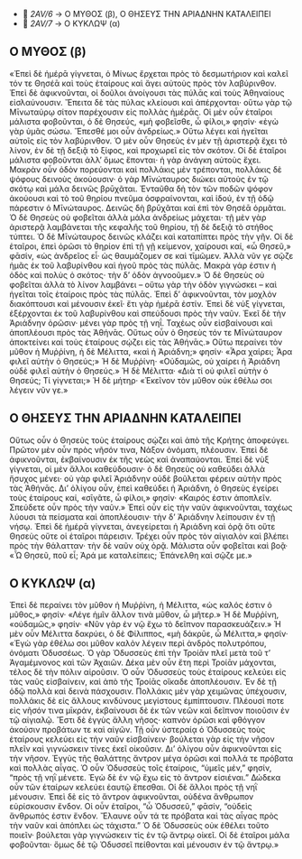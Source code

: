   - 📁 *2AV/6* → Ο ΜΥΘΟΣ (β), Ο ΘΗΣΕΥΣ ΤΗΝ ΑΡΙΑΔΝΗΝ ΚΑΤΑΛΕΙΠΕΙ  
  - 📁 *2AV/7* → Ο ΚΥΚΛΩΨ (α) 

## Ο ΜΥΘΟΣ (β)
«Ἐπεὶ δὲ ἡμέρᾱ γίγνεται, ὁ Μίνως ἔρχεται πρὸς τὸ δεσμωτήριον καὶ καλεῖ τόν τε Θησέᾱ καὶ τοὺς ἑταίρους καὶ ἄγει αὐτοὺς πρὸς τὸν λαβύρινθον. Ἐπεὶ δὲ ἀφικνοῦνται, οἱ δοῦλοι ἀνοίγουσι τὰς πύλᾱς καὶ τοὺς Ἀθηναίους εἰσλαύνουσιν. Ἔπειτα δὲ τὰς πύλας κλείουσι καὶ ἀπέρχονται· οὕτω γὰρ τῷ Μῑνωταύρῳ σίτον παρέχουσιν εἰς πολλὰς ἡμέρᾱς. Οἱ μὲν οὖν ἑταῖροι μάλιστα φοβοῦνται, ὁ δὲ Θησεύς, «μὴ φοβεῖσθε, ὦ φίλοι,» φησίν· «ἐγὼ γὰρ ὑμᾶς σώσω. Ἕπεσθέ μοι οὖν ἀνδρείως.» Οὕτω λέγει καὶ ἡγεῖται αὐτοῖς εἰς τὸν λαβύρινθον.
Ὁ μὲν οὖν Θησεὺς ἐν μὲν τῇ ἀριστερᾷ ἔχει τὸ λίνον, ἐν δὲ τῇ δεξιᾷ τὸ ξίφος, καὶ προχωρεῖ εἰς τὸν σκότον. Οἱ δὲ ἑταῖροι μάλιστα φοβοῦνται ἀλλ’ ὅμως ἕπονται· ἡ γὰρ ἀνάγκη αὐτοὺς ἔχει. Μακρὰν οὖν ὁδὸν πορεύονται καὶ πολλάκις μὲν τρέπονται, πολλάκις δὲ ψόφους δεινοὺς ἀκούουσιν· ὁ γὰρ Μῑνώταυρος διώκει αὐτοὺς ἐν τῷ σκότῳ καὶ μάλα δεινῶς βρῡχᾶται. Ἐνταῦθα δὴ τὸν τῶν ποδῶν ψόφον ἀκούουσι καὶ τὸ τοῦ θηρίου πνεῦμα ὀσφραίνονται, καὶ ἰδού, ἐν τῇ ὁδῷ πάρεστιν ὁ Μῑνώταυρος. Δεινῶς δὴ βρῡχᾶται καὶ ἐπὶ τὸν Θησέᾱ ὁρμᾶται.
Ὁ δὲ Θησεὺς οὐ φοβεῖται ἀλλὰ μάλα ἀνδρείως μάχεται· τῇ μὲν γὰρ ἀριστερᾷ λαμβάνεται τῆς κεφαλῆς τοῦ θηρίου, τῇ δὲ δεξιᾷ τὸ στήθος τύπτει. Ὁ δὲ Μῑνώταυρος δεινῶς κλάζει καὶ καταπίπτει πρὸς τὴν γῆν. Οἱ δὲ ἑταῖροι, ἐπεὶ ὁρῶσι τὸ θηρίον ἐπὶ τῇ γῇ κείμενον, χαίρουσι καί, «ὦ Θησεῦ,» φᾱσίν, «ὡς ἀνδρεῖος εἶ· ὡς θαυμάζομεν σε καὶ τῑμῶμεν. Ἀλλὰ νῦν γε σῷζε ἡμᾶς ἐκ τοῦ λαβυρίνθου καὶ ἡγοῦ πρὸς τὰς πύλᾱς. Μακρὰ γάρ ἐστιν ἡ ὁδὸς καὶ πολὺς ὁ σκότος· τὴν δ’ ὁδὸν ἀγνοοῦμεν.»
Ὁ δὲ Θησεὺς οὐ φοβεῖται ἀλλὰ τὸ λίνον λαμβάνει – οὕτω γὰρ τὴν ὁδὸν γιγνώσκει – καὶ ἡγεῖται τοῖς ἑταίροις πρὸς τὰς πύλᾱς. Ἐπεὶ δ’ ἀφικνοῦνται, τὸν μοχλὸν διακόπτουσι καὶ μένουσιν ἐκεῖ· ἔτι γὰρ ἡμέρᾱ ἐστίν. Ἐπεὶ δὲ νύξ γίγνεται, ἐξέρχονται ἐκ τοῦ λαβυρίνθου καὶ σπεύδουσι πρὸς τὴν ναῦν. Ἐκεῖ δὲ τὴν Ἀριάδνην ὁρῶσιν· μένει γὰρ πρὸς τῇ νηΐ. Ταχέως οὖν εἰσβαίνουσι καὶ ἀποπλέουσι πρὸς τὰς Ἀθήνᾱς. Οὕτως οὖν ὁ Θησεὺς τόν τε Μῑνώταυρον ἀποκτείνει καὶ τοὺς ἑταίρους σῴζει εἰς τὰς Ἀθήνᾱς.»
Οὕτω περαίνει τὸν μῦθον ἡ Μυῤῥίνη, ἡ δὲ Μέλιττα, «καὶ ἡ Ἀριάδνη;» φησίν· «Ἆρα χαίρει; Ἆρα φιλεῖ αὐτὴν ὁ Θησεύς;» Ἡ δὲ Μυῤῥίνη· «Οὐδαμῶς, οὐ χαίρει ἡ Ἀριάδνη οὐδὲ φιλεῖ αὐτὴν ὁ Θησεύς.» Ἡ δὲ Μέλιττα· «Διὰ τί οὐ φιλεῖ αὐτὴν ὁ Θησεύς; Τί γίγνεται;» Ἡ δὲ μήτηρ· «Ἐκεῖνον τὸν μῦθον οὐκ ἐθέλω σοι λέγειν νῦν γε.» 

## Ο ΘΗΣΕΥΣ ΤΗΝ ΑΡΙΑΔΝΗΝ ΚΑΤΑΛΕΙΠΕΙ
Οὕτως οὖν ὁ Θησεὺς τοὺς ἑταίρους σῴζει καὶ ἀπὸ τῆς Κρήτης ἀποφεύγει. Πρῶτον μὲν οὖν πρὸς νῆσόν τινα, Νάξον ὀνόματι, πλέουσιν. Ἐπεὶ δὲ ἀφικνοῦνται, ἐκβαίνουσιν ἐκ τῆς νεὼς καὶ ἀναπαύονται. Ἐπεὶ δὲ νὺξ γίγνεται, οἱ μὲν ἄλλοι καθεύδουσιν· ὁ δὲ Θησεὺς οὐ καθεύδει ἀλλὰ ἥσυχος μένει· οὐ γὰρ φιλεῖ Ἀριάδνην οὐδὲ βοῦλεται φέρειν αὐτὴν πρὸς τὰς Ἀθήνᾱς. Δι’ ὀλίγου οὖν, ἐπεὶ καθεύδει ἡ Ἀριάδνη, ὁ Θησεὺς ἐγείρει τοὺς ἑταίρους καί, «σῑγᾶτε, ὦ φίλοι,» φησίν· «Καιρός ἐστιν ἀποπλεῖν. Σπεύδετε οὖν πρὸς τὴν ναῦν.» Ἐπεὶ οὖν εἰς τὴν ναῦν ἀφικνοῦνται, ταχέως λύουσι τὰ πείσματα καὶ ἀποπλέουσιν· τὴν δ’ Ἀριάδνην λείπουσιν ἐν τῇ νήσῳ.
Ἐπεὶ δὲ ἡμέρᾱ γίγνεται, ἀνεγείρεται ἡ Ἀριάδνη καὶ ὁρᾷ ὅτι οὕτε Θησεὺς οὔτε οἱ ἑταῖροι πάρεισιν. Τρέχει οὖν πρὸς τὸν αἰγιαλὸν καὶ βλέπει πρὸς τὴν θάλατταν· τὴν δὲ ναῦν οὐχ ὁρᾷ. Μάλιστα οὖν φοβεῖται καὶ βοᾷ· «Ὦ Θησεῦ, ποῦ εἶ; Ἀρά με καταλείπεις; Ἐπάνελθη καὶ σῷζε με.»

## Ο ΚΥΚΛΩΨ (α)
Ἐπεὶ δὲ περαίνει τὸν μῦθον ἡ Μυῤῥίνη, ἡ Μέλιττα, «ὡς καλός ἐστιν ὁ μῦθος,» φησίν· «Λέγε ἡμῖν ἄλλον τινὰ μῦθον, ὦ μῆτερ.» Ἡ δὲ Μυῤῥίνη, «οὐδαμῶς,» φησίν· «Νῦν γὰρ ἐν νῷ ἔχω τὸ δεῖπνον παρασκευάζειν.» Ἡ μὲν οὖν Μέλιττα δακρύει, ὁ δὲ Φίλιππος, «μὴ δάκρῡε, ὦ Μέλιττα,» φησίν· «Ἐγὼ γὰρ ἐθέλω σοι μῦθον καλὸν λέγειν περὶ ἀνδρὸς πολυτρόπου, ὀνόματι Ὀδυσσέως.
Ὁ γὰρ Ὀδυσσεὺς ἐπὶ τὴν Τροίᾱν πλεῖ μετὰ τοῦ τ’ Ἀγαμέμνονος καὶ τῶν Ἀχαιῶν. Δέκα μὲν οὖν ἔτη περὶ Τροίᾱν μάχονται, τέλος δὲ τὴν πόλιν αἱροῦσιν. Ὁ οὖν Ὀδυσσεὺς τοὺς ἑταίρους κελεύει εἰς τὰς ναῦς εἰσβαίνειν, καὶ ἀπὸ τῆς Τροίᾱς οἴκαδε ἀποπλέουσιν. Ἐν δὲ τῇ ὁδῷ πολλὰ καὶ δεινὰ πάσχουσιν. Πολλάκις μὲν γὰρ χειμῶνας ὑπέχουσιν, πολλάκις δὲ εἰς ἄλλους κινδύνους μεγίστους ἐμπίπτουσιν.
Πλέουσί ποτε εἰς νῆσόν τινα μῑκράν, ἐκβαίνουσι δὲ ἐκ τῶν νεῶν καὶ δεῖπνον ποιοῦσιν ἐν τῷ αἰγιαλῷ. Ἔστι δὲ ἐγγὺς ἄλλη νῆσος· καπνὸν ὁρῶσι καὶ φθόγγον ἀκούσιν προβάτων τε καὶ αἰγῶν. Τῇ οὖν ὑστεραίᾳ ὁ Ὀδυσσεὺς τοὺς ἑταίρους κελεύει εἰς τὴν ναῦν εἰσβαίνειν· βούλεται γὰρ εἰς τὴν νῆσον πλεῖν καὶ γιγνώσκειν τίνες ἐκεῖ οἰκοῦσιν.
Δι’ ὀλίγου οὖν ἀφικνοῦνται εἰς τὴν νῆσον. Ἐγγὺς τῆς θαλάττης ἄντρον μέγα ὁρῶσι καὶ πολλά τε πρόβατα καὶ πολλὰς αἶγας. Ὁ οὖν Ὀδυσσεὺς τοῖς ἑταίροις, “ὑμεῖς μέν,” φησίν, “πρὸς τῇ νηῒ μένετε. Ἐγὼ δὲ ἐν νῷ ἔχω εἰς τὸ ἄντρον εἰσιέναι.” Δώδεκα οὖν τῶν ἑταίρων κελεύει ἑαυτῷ ἕπεσθαι. Οἱ δὲ ἄλλοι πρὸς τῇ νηῒ μένουσιν. Ἐπεὶ δὲ εἰς τὸ ἄντρον ἀφικνοῦνται, οὐδένα ἄνθρωπον εὑρίσκουσιν ἔνδον. Οἱ οὖν ἑταῖροι, “ὦ Ὀδυσσεῦ,” φᾱσίν, “οὐδεὶς ἄνθρωπός ἐστιν ἔνδον. Ἔλαυνε οὖν τά τε πρόβατα καὶ τὰς αἶγας πρὸς τὴν ναῦν καὶ ἀπόπλει ὡς τάχιστα.”
Ὁ δὲ Ὀδυσσεὺς οὐκ ἐθέλει τοῦτο ποιεῖν· βούλεται γὰρ γιγνώσκειν τίς ἐν τῷ ἄντρῳ οἰκεῖ. Οἱ δὲ ἑταῖροι μάλα φοβοῦνται· ὅμως δὲ τῷ Ὀδυσσεῖ πείθονται καὶ μένουσιν ἐν τῷ ἄντρῳ.»
